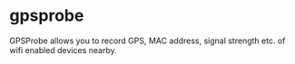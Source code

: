 # gpsprobe
GPSProbe allows you to record GPS, MAC address, signal strength etc. of wifi enabled devices nearby.  
